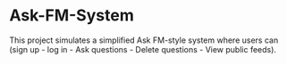 # Ask-FM-System
This project simulates a simplified Ask FM-style system where users can (sign up - log in - Ask questions - Delete questions - View public feeds).
